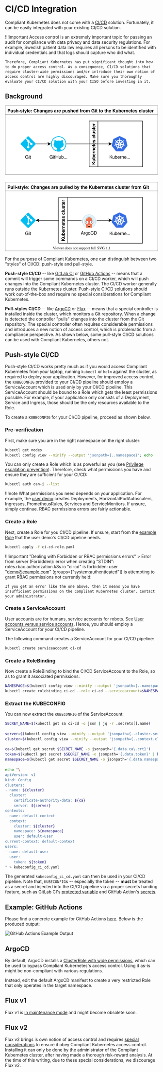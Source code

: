 CI/CD Integration
=================

Compliant Kubernetes does not come with a [CI/CD](https://en.wikipedia.org/wiki/CI/CD) solution. Fortunately, it can be easily integrated with your existing CI/CD solution.

!!!important
    Access control is an extremely important topic for passing an audit for compliance with data privacy and data security regulations. For example, Swedish patient data law requires all persons to be identified with individual credentials and that logs should capture who did what.

    Therefore, Compliant Kubernetes has put significant thought into how to do proper access control. As a consequence, CI/CD solutions that require cluster-wide permissions and/or introduce their own notion of access control are highly discouraged. Make sure you thoroughly evaluate your CI/CD solution with your CISO before investing in it.

Background
----------

![Styles of CI/CD pipelines](img/ci-cd.drawio.svg)

For the purpose of Compliant Kubernetes, one can distinguish between two "styles" of CI/CD: push-style and pull-style.

**Push-style CI/CD** -- like [GitLab CI](https://docs.gitlab.com/ee/ci/) or [GitHub Actions](https://docs.github.com/en/actions) -- means that a commit will trigger some commands on a CI/CD worker, which will push changes into the Compliant Kubernetes cluster. The CI/CD worker generally runs outside the Kubernetes cluster. Push-style CI/CD solutions should work out-of-the-box and require no special considerations for Compliant Kubernetes.


**Pull-styles CI/CD** -- like [ArgoCD](https://argo-cd.readthedocs.io/en/stable/) or [Flux](https://fluxcd.io/) -- means that a special controller is installed inside the cluster, which monitors a Git repository. When a change is detected the controller "pulls" changes into the cluster from the Git repository. The special controller often requires considerable permissions and introduces a new notion of access control, which is problematic from a compliance perspective. As shown below, some pull-style CI/CD solutions can be used with Compliant Kubernetes, others not.

Push-style CI/CD
----------------

Push-style CI/CD works pretty much as if you would access Compliant Kubernetes from your laptop, running `kubectl` or `helm` against the cluster, as required to deploy your application. However, for improved access control, the `KUBECONFIG` provided to your CI/CD pipeline should employ a ServiceAccount which is used only by your CI/CD pipeline. This ServiceAccount should be bound to a Role which gets the least permissions possible. For example, if your application only consists of a Deployment, Service and Ingress, those should be the only resources available to the Role.

To create a `KUBECONFIG` for your CI/CD pipeline, proceed as shown below.

### Pre-verification

First, make sure you are in the right namespace on the right cluster:

```bash
kubectl get nodes
kubectl config view --minify --output 'jsonpath={..namespace}'; echo
```

You can only create a Role which is as powerful as you (see [Privilege escalation prevention](https://kubernetes.io/docs/reference/access-authn-authz/rbac/#privilege-escalation-prevention-and-bootstrapping)). Therefore, check what permissions you have and ensure they are sufficient for your CI/CD:

```bash
kubectl auth can-i --list
```

!!!note
    What permissions you need depends on your application. For example, the [user demo](https://github.com/elastisys/compliantkubernetes/tree/main/user-demo/deploy/ck8s-user-demo/templates) creates Deployments, HorizontalPodAutoscalers, Ingresses, PrometheusRules, Services and ServiceMonitors. If unsure, simply continue. RBAC permissions errors are fairly actionable.

### Create a Role

Next, create a Role for you CI/CD pipeline. If unsure, start from the [example Role](https://github.com/elastisys/compliantkubernetes/blob/main/user-demo/deploy/ci-cd-role.yaml) that the user demo's CI/CD pipeline needs.

```bash
kubectl apply -f ci-cd-role.yaml
```

!!!important "Dealing with Forbidden or RBAC permissions errors"
    > Error from server (Forbidden): error when creating "STDIN": roles.rbac.authorization.k8s.io "ci-cd" is forbidden: user "demo@example.com" (groups=["system:authenticated"]) is attempting to grant RBAC permissions not currently held:

    If you get an error like the one above, then it means you have insufficient permissions on the Compliant Kubernetes cluster. Contact your administrator.

### Create a ServiceAccount

User accounts are for humans, service accounts for robots. See [User accounts versus service accounts](https://kubernetes.io/docs/reference/access-authn-authz/service-accounts-admin/#user-accounts-versus-service-accounts). Hence, you should employ a ServiceAccount for your CI/CD pipeline.

The following command creates a ServiceAccount for your CI/CD pipeline:

```bash
kubectl create serviceaccount ci-cd
```

### Create a RoleBinding

Now create a RoleBinding to bind the CI/CD ServiceAccount to the Role, so as to grant it associated permissions:

```bash
NAMESPACE=$(kubectl config view --minify --output 'jsonpath={..namespace}')
kubectl create rolebinding ci-cd --role ci-cd --serviceaccount=$NAMESPACE:ci-cd
```

### Extract the KUBECONFIG

You can now extract the `KUBECONFIG` of the ServiceAccount:

```bash
SECRET_NAME=$(kubectl get sa ci-cd -o json | jq -r .secrets[].name)

server=$(kubectl config view --minify --output 'jsonpath={..cluster.server}')
cluster=$(kubectl config view --minify --output 'jsonpath={..context.cluster}')

ca=$(kubectl get secret $SECRET_NAME -o jsonpath='{.data.ca\.crt}')
token=$(kubectl get secret $SECRET_NAME -o jsonpath='{.data.token}' | base64 --decode)
namespace=$(kubectl get secret $SECRET_NAME -o jsonpath='{.data.namespace}' | base64 --decode)

echo "\
apiVersion: v1
kind: Config
clusters:
- name: ${cluster}
  cluster:
    certificate-authority-data: ${ca}
    server: ${server}
contexts:
- name: default-context
  context:
    cluster: ${cluster}
    namespace: ${namespace}
    user: default-user
current-context: default-context
users:
- name: default-user
  user:
    token: ${token}
" > kubeconfig_ci_cd.yaml
```

The generated `kubeconfig_ci_cd.yaml` can then be used in your CI/CD pipeline.
Note that, `KUBECONFIG`s -- especially the token -- **must** be treated as a secret and injected into the CI/CD pipeline via a proper secrets handing feature, such as GitLab CI's [protected variable](https://docs.gitlab.com/ee/ci/variables/#add-a-cicd-variable-to-a-project) and GitHub Action's [secrets](https://docs.github.com/en/actions/reference/encrypted-secrets#using-encrypted-secrets-in-a-workflow).

## Example: GitHub Actions

Please find a concrete example for GitHub Actions [here](https://github.com/elastisys/compliantkubernetes/blob/main/.github/workflows/user-demo.yml.example). Below is the produced output:

![GitHub Actions Example Output](/compliantkubernetes/user-guide/img/github-actions-screenshot.png)

ArgoCD
------

By default, ArgoCD installs a [ClusterRole with wide permissions](https://github.com/argoproj/argo-cd/blob/v2.1.0-rc3/manifests/install.yaml#L2668), which can be used to bypass Compliant Kubernetes's access control. Using it as-is might be non-compliant with various regulations.

Instead, edit the default ArgoCD manifest to create a very restricted Role that only operates in the target namespace.

Flux v1
-------

Flux v1 is [in maintenance mode](https://github.com/fluxcd/flux/issues/3320) and might become obsolete soon.

Flux v2
-------

Flux v2 brings is own notion of access control and requires [special considerations](https://github.com/fluxcd/flux2-multi-tenancy#enforce-tenant-isolation) to ensure it obey Compliant Kubernetes access control. Installing it can only be done by the administrator of the Compliant Kubernetes cluster, after having made a thorough risk-reward analysis. At the time of this writing, due to these special considerations, we discourage Flux v2.
